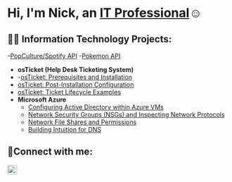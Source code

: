 <h1>Hi, I'm Nick, an <a href="https://www.linkedin.com/in/nick-jeanfils-174b41162/">IT Professional</a>☺</h1>

<h2>👨‍💻 Information Technology Projects:</h2>

  -[PopCulture/Spotify API](https://github.com/Nickj11/superhero-api)
  -[Pokemon API](https://github.com/Nickj11/pokemon-api-flask)
  - <b>osTicket (Help Desk Ticketing System)</b>
  - -[osTicket: Prerequisites and Installation](https://github.com/Nickj11/osticket-prereqs)
  - [osTicket: Post-Installation Configuration](https://github.com/Nickj11/osTicketPostConfiguration)
  - [osTicket: Ticket Lifecycle Examples](https://github.com/Nickj11/ticket-lifecycle)
- <b>Microsoft Azure</b>
  - [Configuring Active Directory within Azure VMs](https://github.com/Nickj11/configure-ad)
  - [Network Security Groups (NSGs) and Inspecting Network Protocols](https://github.com/Nickj11/azure-network-protocols)
  -  [Network File Shares and Permissions](https://github.com/Nickj11/Network-File-Shares-and-Permissions)
  - [Building Intuition for DNS](https://github.com/Nickj11/Building-Intuition-for-DNS)

<h2>🤳Connect with me:</h2>

[<img align="left" alt="Nick | LinkedIn" width="22px" src="https://cdn.jsdelivr.net/npm/simple-icons@v3/icons/linkedin.svg" />][linkedin]



[linkedin]:https://www.linkedin.com/in/nick-jeanfils-174b41162
